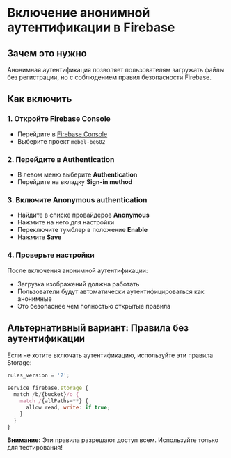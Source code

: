 # Включение анонимной аутентификации в Firebase

## Зачем это нужно
Анонимная аутентификация позволяет пользователям загружать файлы без регистрации, но с соблюдением правил безопасности Firebase.

## Как включить

### 1. Откройте Firebase Console
- Перейдите в [Firebase Console](https://console.firebase.google.com/)
- Выберите проект `mebel-be602`

### 2. Перейдите в Authentication
- В левом меню выберите **Authentication**
- Перейдите на вкладку **Sign-in method**

### 3. Включите Anonymous authentication
- Найдите в списке провайдеров **Anonymous**
- Нажмите на него для настройки
- Переключите тумблер в положение **Enable**
- Нажмите **Save**

### 4. Проверьте настройки
После включения анонимной аутентификации:
- Загрузка изображений должна работать
- Пользователи будут автоматически аутентифицироваться как анонимные
- Это безопаснее чем полностью открытые правила

## Альтернативный вариант: Правила без аутентификации

Если не хотите включать аутентификацию, используйте эти правила Storage:

```javascript
rules_version = '2';

service firebase.storage {
  match /b/{bucket}/o {
    match /{allPaths=**} {
      allow read, write: if true;
    }
  }
}
```

**Внимание:** Эти правила разрешают доступ всем. Используйте только для тестирования!
